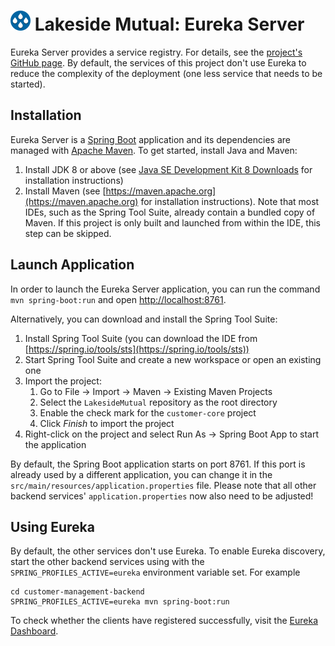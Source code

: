 # ![Lakeside Mutual Logo](../resources/logo-32x32.png) Lakeside Mutual: Eureka Server

Eureka Server provides a service registry. For details, see the [project's GitHub page](https://github.com/Netflix/eureka/wiki/Eureka-at-a-glance). By default, the services of this project don't use Eureka to reduce the complexity of the deployment (one less service that needs to be started).

## Installation

Eureka Server is a [Spring Boot](https://projects.spring.io/spring-boot/) application and its dependencies are managed
with [Apache Maven](https://maven.apache.org/). To get started, install Java and Maven:

1. Install JDK 8 or above (see [Java SE Development Kit 8 Downloads](http://www.oracle.com/technetwork/pt/java/javase/downloads/jdk8-downloads-2133151.html) for installation instructions)
2. Install Maven (see [https://maven.apache.org](https://maven.apache.org) for installation instructions). Note that most IDEs, such as the Spring Tool Suite, already contain a bundled copy of Maven. If this project is only built and launched from within the IDE, this step can be skipped.

## Launch Application

In order to launch the Eureka Server application, you can run the command `mvn spring-boot:run` and open [http://localhost:8761](http://localhost:8761). 

Alternatively, you can download and install the Spring Tool Suite:

1. Install Spring Tool Suite (you can download the IDE from [https://spring.io/tools/sts](https://spring.io/tools/sts))
2. Start Spring Tool Suite and create a new workspace or open an existing one
3. Import the project:<br>
      1. Go to File -> Import -> Maven -> Existing Maven Projects
      2. Select the `LakesideMutual` repository as the root directory
      3. Enable the check mark for the `customer-core` project
      4. Click *Finish* to import the project
4. Right-click on the project and select Run As -> Spring Boot App to start the application

By default, the Spring Boot application starts on port 8761. If this port is already used by a different application, you can change it in the 
`src/main/resources/application.properties` file. Please note that all other backend services' `application.properties` now also need to be adjusted!

## Using Eureka

By default, the other services don't use Eureka. To enable Eureka discovery, start the other backend services using with the `SPRING_PROFILES_ACTIVE=eureka` environment variable set. For example 

```
cd customer-management-backend
SPRING_PROFILES_ACTIVE=eureka mvn spring-boot:run
```

To check whether the clients have registered successfully, visit the [Eureka Dashboard](http://localhost:8761).